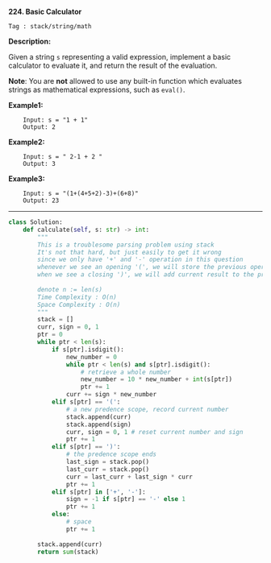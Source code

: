 **224. Basic Calculator**

```Tag : stack/string/math```

**Description:**

Given a string ```s``` representing a valid expression, implement a basic calculator to evaluate it, and return the result of the evaluation.

**Note**: You are **not** allowed to use any built-in function which evaluates strings as mathematical expressions, such as ```eval()```.

**Example1:**

		Input: s = "1 + 1"
		Output: 2

**Example2:**

		Input: s = " 2-1 + 2 "
		Output: 3

**Example3:**

		Input: s = "(1+(4+5+2)-3)+(6+8)"
		Output: 23

-----------

```python
class Solution:
    def calculate(self, s: str) -> int:
        """
        This is a troublesome parsing problem using stack
        It's not that hard, but just easily to get it wrong
        since we only have '+' and '-' operation in this question
        whenever we see an opening '(', we will store the previous operand and sign to stack
        when we see a closing ')', we will add current result to the previous one in the stack
        
        denote n := len(s)
        Time Complexity : O(n)
        Space Complexity : O(n)
        """
        stack = []
        curr, sign = 0, 1
        ptr = 0
        while ptr < len(s):
            if s[ptr].isdigit():
                new_number = 0
                while ptr < len(s) and s[ptr].isdigit():
                    # retrieve a whole number
                    new_number = 10 * new_number + int(s[ptr])
                    ptr += 1
                curr += sign * new_number
            elif s[ptr] == '(':
                # a new predence scope, record current number
                stack.append(curr)
                stack.append(sign)
                curr, sign = 0, 1 # reset current number and sign 
                ptr += 1
            elif s[ptr] == ')':
                # the predence scope ends
                last_sign = stack.pop()
                last_curr = stack.pop()
                curr = last_curr + last_sign * curr
                ptr += 1
            elif s[ptr] in ['+', '-']:
                sign = -1 if s[ptr] == '-' else 1
                ptr += 1
            else:
                # space 
                ptr += 1
                
        stack.append(curr)
        return sum(stack)
```
